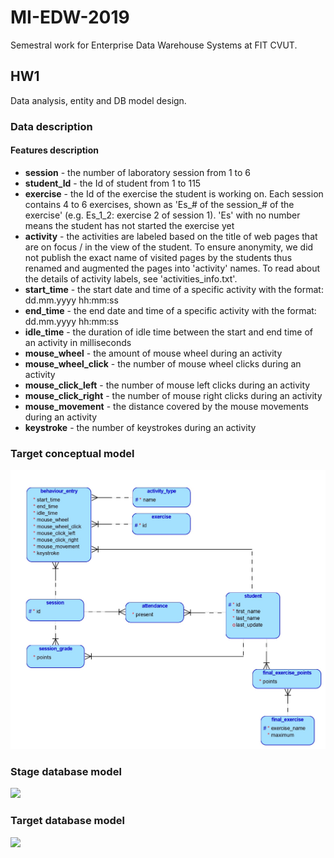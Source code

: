 # MI-EDW-2019

Semestral work for Enterprise Data Warehouse Systems at FIT CVUT.

## HW1

Data analysis, entity and DB model design.

### Data description

#### Features description
* __session__ - 
the number of laboratory session from 1 to 6
* __student_Id__ - 
the Id of student from 1 to 115
* __exercise__ - 
the Id of the exercise the student is working on. Each session contains 4 to 6 exercises, shown as 'Es_# of the session_# of the exercise' (e.g. Es_1_2: exercise 2 of session 1).
'Es' with no number means the student has not started the exercise yet
* __activity__ - 
the activities are labeled based on the title of web pages that are on focus / in the view of the student.
To ensure anonymity, we did not publish the exact name of visited pages by the students thus renamed and augmented the pages into 'activity' names.
To read about the details of activity labels, see 'activities_info.txt'.
* __start_time__ - 
the start date and time of a specific activity with the format: dd.mm.yyyy hh:mm:ss
* __end_time__ - 
the end date and time of a specific activity with the format: dd.mm.yyyy hh:mm:ss
* __idle_time__ - 
the duration of idle time between the start and end time of an activity in milliseconds
* __mouse_wheel__ - 
the amount of mouse wheel during an activity
* __mouse_wheel_click__ - 
the number of mouse wheel clicks during an activity
* __mouse_click_left__ - 
the number of mouse left clicks during an activity
* __mouse_click_right__ - 
the number of mouse right clicks during an activity
* __mouse_movement__ - 
the distance covered by the mouse movements during an activity
* __keystroke__ - 
the number of keystrokes during an activity

### Target conceptual model
<img src="/images/target_conceptual_model.jpg" width="800">

### Stage database model
<img src="/images/stage_database_model.jpg" width="800">

### Target database model
<img src="(/images/stage_database_model.jpg" width="800">